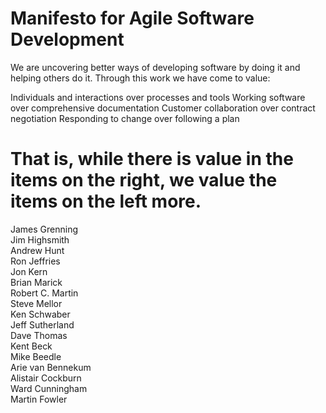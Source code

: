 # Manifesto for Agile Software Development

We are uncovering better ways of developing 
software by doing it and helping others do it.
Through this work we have come to value:


Individuals and interactions over processes and tools
Working software over comprehensive documentation
Customer collaboration over contract negotiation
Responding to change over following a plan


That is, while there is value in the items on
the right, we value the items on the left more.
=======
James Grenning<br>
Jim Highsmith<br>
Andrew Hunt<br>
Ron Jeffries<br>
Jon Kern<br>
Brian Marick<br>
Robert C. Martin<br>
Steve Mellor<br>
Ken Schwaber<br>
Jeff Sutherland<br>
Dave Thomas<br>
Kent Beck<br>
Mike Beedle<br>
Arie van Bennekum<br>
Alistair Cockburn<br>
Ward Cunningham<br>
Martin Fowler
